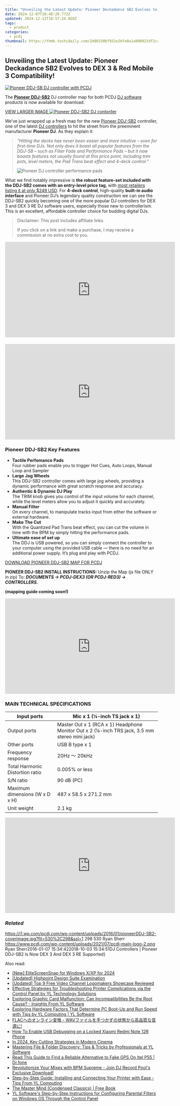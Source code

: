 ```yaml
---
title: "Unveiling the Latest Update: Pioneer Deckadance SB2 Evolves to DEX 3 & Red Mobile 3 Compatibility!"
date: 2024-12-07T18:40:20.772Z
updated: 2024-12-12T10:57:24.026Z
tags:
  - product
categories:
  - pcdj
thumbnail: https://thmb.techidaily.com/2406330bf931e26fe8a1a800921df2ca60aab8badbd84f3b12dc61e65092f344.jpg
---
```


## Unveiling the Latest Update: Pioneer Deckadance SB2 Evolves to DEX 3 & Red Mobile 3 Compatibility!

[![Pioneer DDJ-SB DJ controller with PCDJ](https://i1.wp.com/pcdj.com/wp-content/uploads/2016/01/pioneerDDJ-SB2-coverimage.jpg?resize=530%2C298&ssl=1)](https://i1.wp.com/pcdj.com/wp-content/uploads/2016/01/pioneerDDJ-SB2-coverimage.jpg?fit=530%2C298&ssl=1 "Pioneer DJ-SB2 DJ Controller blog post")

The [**Pioneer DDJ-SB2**](http://9nl.at/fr83) DJ controller map for both PCDJ [DJ software](https://tools.techidaily.com/pcdj/products/) products is now available for download.

[VIEW LARGER IMAGE ![Pioneer DDJ-SB2 DJ contorller](https://i1.wp.com/pcdj.com/wp-content/uploads/2016/01/pdj_ddj-sb2-main.png?fit=300%2C225&ssl=1 "Pioneer DDJ-SB2 DJ Controller")](https://i1.wp.com/pcdj.com/wp-content/uploads/2016/01/pdj%5Fddj-sb2-main.png?fit=1024%2C768&ssl=1)

We’ve just wrapped up a fresh map for the new [Pioneer DDJ-SB2](http://9nl.at/fr83) controller, one of the latest [DJ controllers](https://tools.techidaily.com/pcdj/products/) to hit the street from the preeminent manufacturer **Pioneer DJ**. As they explain it:

> _“Hitting the decks has never been easier and more intuitive – even for first-time DJs. Not only does it boast all popular features from the DDJ-SB – such as Filter Fade and Performance Pads – but it now boasts features not usually found at this price point, including trim pots, level meters, the Pad Trans beat effect and 4-deck control.”_
> 
> ![Pioneer DJ controller performance pads](https://i2.wp.com/pcdj.com/wp-content/uploads/2016/01/DDJSB2_performance-pads.jpg?fit=300%2C300&ssl=1 "Pioneer DDJ-SB2 Performance Pads")

What we find notably impressive is **the robust feature-set included with the DDJ-SB2 comes with an entry-level price tag**, with [most retailers listing it at only $249 USD](http://9nl.at/fr83). For **4-deck control**, high-quality **built-in audio interface** and Pioneer DJ’s legendary quality construction we can see the DDJ-SB2 quickly becoming one of the more popular DJ controllers for DEX 3 and DEX 3 RE DJ software users, especially those new to controllerism. This is an excellent, affordable controller choice for budding digital DJs.

>  Disclaimer: This post includes affiliate links
>
>  If you click on a link and make a purchase, I may receive a commission at no extra cost to you.
>

<!-- affiliate ads begin -->
<iframe width="560" height="315" src="https://www.youtube.com/embed/vQbNyknjJJ8?si=RGVIEWLdPbvRC_r6" title="YouTube video player" frameborder="0" allow="accelerometer; autoplay; clipboard-write; encrypted-media; gyroscope; picture-in-picture; web-share" referrerpolicy="strict-origin-when-cross-origin" allowfullscreen></iframe>
<!-- affiliate ads end -->

### 

<!-- affiliate ads begin -->
<iframe width="560" height="315" src="https://www.youtube.com/embed/djPqRkskaBo?si=O6FEI-KVW0HwN417" title="YouTube video player" frameborder="0" allow="accelerometer; autoplay; clipboard-write; encrypted-media; gyroscope; picture-in-picture; web-share" referrerpolicy="strict-origin-when-cross-origin" allowfullscreen></iframe>
<!-- affiliate ads end -->

### Pioneer DDJ-SB2 Key Features

* **Tactile Perfomance Pads**  
Four rubber pads enable you to trigger Hot Cues, Auto Loops, Manual Loop and Sampler
* **Large Jog Wheels**  
This DDJ-SB2 controller comes with large jog wheels, providing a dynamic performance with great scratch response and accuracy.
* **Authentic & Dynamic DJ Play**  
The TRIM knob gives you control of the input volume for each channel, while the level meters allow you to adjust it quickly and accurately.
* **Manual Filter**  
On every channel, to manipulate tracks input from either the software or external hardware.
* **Make The Cut**  
With the Quantized Pad Trans beat effect, you can cut the volume in time with the BPM by simply hitting the performance pads.
* **Ultimate ease of set up**  
The DDJ is USB powered, so you can simply connect the controller to your computer using the provided USB cable — there is no need for an additional power supply. It’s plug and play with PCDJ.

[DOWNLOAD PIONEER DDJ-SB2 MAP FOR PCDJ](https://tools.techidaily.com/pcdj/products/)

**PIONEER DDJ-SB2 INSTALL INSTRUCTIONS:** Unzip the Map (js file ONLY in zip) To: _**DOCUMENTS -> PCDJ-DEX3 (OR PCDJ-RED3) -> CONTROLLERS.**_ 

**(mapping guide coming soon!)**

<!-- affiliate ads begin -->
<iframe width="560" height="315" src="https://www.youtube.com/embed/fJlICvacgJY?si=jNeijBVj7ia4ammA" title="YouTube video player" frameborder="0" allow="accelerometer; autoplay; clipboard-write; encrypted-media; gyroscope; picture-in-picture; web-share" referrerpolicy="strict-origin-when-cross-origin" allowfullscreen></iframe>
<!-- affiliate ads end -->

### MAIN TECHNICAL SPECIFICATIONS

| Input ports                     | Mic x 1 (¼-inch TS jack x 1)                                                                  |
| ------------------------------- | --------------------------------------------------------------------------------------------- |
| Output ports                    | Master Out x 1 (RCA x 1) Headphone Monitor Out x 2 (¼-inch TRS jack, 3.5 mm stereo mini jack) |
| Other ports                     | USB B type x 1                                                                                |
| Frequency response              | 20Hz ～ 20kHz                                                                                  |
| Total Harmonic Distortion ratio | 0.005% or less                                                                                |
| S/N ratio                       | 90 dB (PC)                                                                                    |
| Maximum dimensions (W x D x H)  | 487 x 58.5 x 271.2 mm                                                                         |
| Unit weight                     | 2.1 kg                                                                                        |

<!-- affiliate ads begin -->
<iframe width="560" height="315" src="https://www.youtube.com/embed/6nvb0775GOM?si=peBB_Mo_4zcZFuci" title="YouTube video player" frameborder="0" allow="accelerometer; autoplay; clipboard-write; encrypted-media; gyroscope; picture-in-picture; web-share" referrerpolicy="strict-origin-when-cross-origin" allowfullscreen></iframe>
<!-- affiliate ads end -->

### _Related_

https://i1.wp.com/pcdj.com/wp-content/uploads/2016/01/pioneerDDJ-SB2-coverimage.jpg?fit=530%2C298&ssl=1 298 530 Ryan Sherr https://www.pcdj.com/wp-content/uploads/2021/07/pcdj-main-logo-2.png Ryan Sherr2016-01-07 15:34:422018-10-03 15:34:51DJ Controllers | Pioneer DDJ-SB2 Is Now DEX 3 And DEX 3 RE Supported}

<ins class="adsbygoogle"
     style="display:block"
     data-ad-format="autorelaxed"
     data-ad-client="ca-pub-7571918770474297"
     data-ad-slot="1223367746"></ins>

<ins class="adsbygoogle"
     style="display:block"
     data-ad-client="ca-pub-7571918770474297"
     data-ad-slot="8358498916"
     data-ad-format="auto"
     data-full-width-responsive="true"></ins>

<span class="atpl-alsoreadstyle">Also read:</span>
<div><ul>
<li><a href="https://screen-sharing-recording.techidaily.com/new-elitescreensnap-for-windows-xxp-for-2024/"><u>[New] EliteScreenSnap for Windows X/XP for 2024</u></a></li>
<li><a href="https://article-helps.techidaily.com/updated-highpoint-design-suite-examination/"><u>[Updated] Highpoint Design Suite Examination</u></a></li>
<li><a href="https://youtube-data.techidaily.com/ed-top-9-free-video-channel-logomakers-showcase-reviewed/"><u>[Updated] Top 9 Free Video Channel Logomakers Showcase Reviewed</u></a></li>
<li><a href="https://discover-able.techidaily.com/effective-strategies-for-troubleshooting-printer-complications-via-the-control-panel-by-yl-technology-solutions/"><u>Effective Strategies for Troubleshooting Printer Complications via the Control Panel by YL Technology Solutions</u></a></li>
<li><a href="https://discover-able.techidaily.com/exploring-graphic-card-malfunction-can-incompatibilities-be-the-root-cause-insights-from-yl-software/"><u>Exploring Graphic Card Malfunction: Can Incompatibilities Be the Root Cause? - Insights From YL Software</u></a></li>
<li><a href="https://discover-able.techidaily.com/exploring-hardware-factors-that-determine-pc-boot-up-and-run-speed-with-tips-by-yl-computing-yl-software/"><u>Exploring Hardware Factors That Determine PC Boot-Up and Run Speed with Tips by YL Computing | YL Software</u></a></li>
<li><a href="https://blog-min.techidaily.com/flac-wav/"><u>FLACへのオンライン変換 - WAVファイルを手つかずの状態から高品質な音源に!</u></a></li>
<li><a href="https://unlock-android.techidaily.com/how-to-enable-usb-debugging-on-a-locked-xiaomi-redmi-note-12r-phone-by-drfone-android/"><u>How To Enable USB Debugging on a Locked Xiaomi Redmi Note 12R Phone</u></a></li>
<li><a href="https://extra-support.techidaily.com/in-2024-key-cutting-strategies-in-modern-cinema/"><u>In 2024, Key Cutting Strategies in Modern Cinema</u></a></li>
<li><a href="https://discover-able.techidaily.com/mastering-file-and-folder-discovery-tips-and-tricks-by-professionals-at-yl-software/"><u>Mastering File & Folder Discovery: Tips & Tricks by Professionals at YL Software</u></a></li>
<li><a href="https://fake-location.techidaily.com/read-this-guide-to-find-a-reliable-alternative-to-fake-gps-on-itel-p55-drfone-by-drfone-virtual-android/"><u>Read This Guide to Find a Reliable Alternative to Fake GPS On Itel P55 | Dr.fone</u></a></li>
<li><a href="https://discover-able.techidaily.com/revolutionize-your-mixes-with-bpm-supreme-join-dj-record-pools-exclusive-download/"><u>Revolutionize Your Mixes with BPM Supreme - Join DJ Record Pool's Exclusive Download!</u></a></li>
<li><a href="https://discover-able.techidaily.com/step-by-step-guide-installing-and-connecting-your-printer-with-ease-tips-from-yl-computing/"><u>Step-by-Step Guide: Installing and Connecting Your Printer with Ease - Tips From YL Computing</u></a></li>
<li><a href="https://novels-ebooks.techidaily.com/138624609-9781722520304-the-master-mind-condensed-classics/"><u>The Master Mind (Condensed Classics) | Free Book</u></a></li>
<li><a href="https://discover-able.techidaily.com/yl-softwares-step-by-step-instructions-for-configuring-parental-filters-on-windows-os-through-the-control-panel/"><u>YL Software's Step-by-Step Instructions for Configuring Parental Filters on Windows OS Through the Control Panel</u></a></li>
</ul></div>

